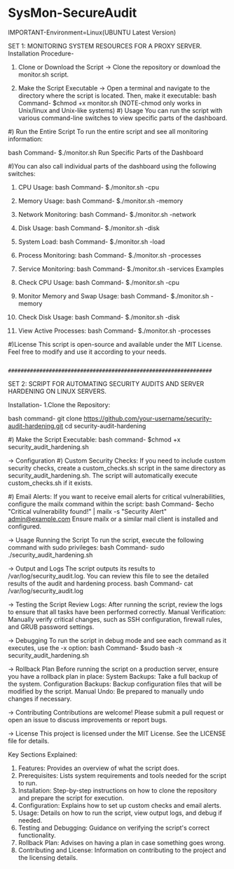 # SysMon-SecureAudit

IMPORTANT-Environment=Linux(UBUNTU Latest Version)

SET 1: MONITORING SYSTEM RESOURCES FOR A PROXY SERVER.
Installation Procedure-
1. Clone or Download the Script
-> Clone the repository or download the monitor.sh script.

2. Make the Script Executable
-> Open a terminal and navigate to the directory where the script is located. Then, make it executable:
bash Command-
$chmod +x monitor.sh (NOTE-chmod only works in Unix/linux and Unix-like systems)
#) Usage
You can run the script with various command-line switches to view specific parts of the dashboard.

#) Run the Entire Script
To run the entire script and see all monitoring information:

bash Command-
$./monitor.sh
Run Specific Parts of the Dashboard

#)You can also call individual parts of the dashboard using the following switches:
1) CPU Usage:
bash Command-
$./monitor.sh -cpu

2) Memory Usage:
bash Command-
$./monitor.sh -memory

3) Network Monitoring:
bash Command-
$./monitor.sh -network

4) Disk Usage:
bash Command-
$./monitor.sh -disk

5) System Load:
bash Command-
$./monitor.sh -load

6) Process Monitoring:
bash Command-
$./monitor.sh -processes

8) Service Monitoring:
bash Command-
$./monitor.sh -services
Examples

9) Check CPU Usage:
bash Command-
$./monitor.sh -cpu

10) Monitor Memory and Swap Usage:
bash Command-
$./monitor.sh -memory

11) Check Disk Usage:
bash Command-
$./monitor.sh -disk

12) View Active Processes:
bash Command-
$./monitor.sh -processes

#)License
This script is open-source and available under the MIT License. Feel free to modify and use it according to your needs.

                             #################################################################
                             
SET 2: SCRIPT FOR AUTOMATING SECURITY AUDITS AND SERVER HARDENING ON LINUX SERVERS.

Installation-
1.Clone the Repository:

bash command-
git clone https://github.com/your-username/security-audit-hardening.git
cd security-audit-hardening

#) Make the Script Executable:
bash command-
$chmod +x security_audit_hardening.sh

-> Configuration
#) Custom Security Checks:
If you need to include custom security checks, create a custom_checks.sh script in the same directory as security_audit_hardening.sh.
The script will automatically execute custom_checks.sh if it exists.

#) Email Alerts:
If you want to receive email alerts for critical vulnerabilities, configure the mailx command within the script:
bash Command-
$echo "Critical vulnerability found!" | mailx -s "Security Alert" admin@example.com
Ensure mailx or a similar mail client is installed and configured.

-> Usage
Running the Script
To run the script, execute the following command with sudo privileges:
bash Command-
sudo ./security_audit_hardening.sh

-> Output and Logs
The script outputs its results to /var/log/security_audit.log. You can review this file to see the detailed results of the audit and hardening process.
bash Command-
cat /var/log/security_audit.log

-> Testing the Script
Review Logs: After running the script, review the logs to ensure that all tasks have been performed correctly.
Manual Verification: Manually verify critical changes, such as SSH configuration, firewall rules, and GRUB password settings.

-> Debugging
To run the script in debug mode and see each command as it executes, use the -x option:
bash Command-
$sudo bash -x security_audit_hardening.sh

-> Rollback Plan
Before running the script on a production server, ensure you have a rollback plan in place:
System Backups: Take a full backup of the system.
Configuration Backups: Backup configuration files that will be modified by the script.
Manual Undo: Be prepared to manually undo changes if necessary.

-> Contributing
Contributions are welcome! Please submit a pull request or open an issue to discuss improvements or report bugs.

-> License
This project is licensed under the MIT License. See the LICENSE file for details.

 Key Sections Explained:
1. Features: Provides an overview of what the script does.
2. Prerequisites: Lists system requirements and tools needed for the script to run.
3. Installation: Step-by-step instructions on how to clone the repository and prepare the script for execution.
4. Configuration: Explains how to set up custom checks and email alerts.
5. Usage: Details on how to run the script, view output logs, and debug if needed.
6. Testing and Debugging: Guidance on verifying the script's correct functionality.
7. Rollback Plan: Advises on having a plan in case something goes wrong.
8. Contributing and License: Information on contributing to the project and the licensing details. 










